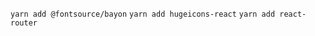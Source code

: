 `yarn add @fontsource/bayon`
`yarn add hugeicons-react`
`yarn add react-router`

<!-- import Textfield from "../../components/Textfield/index.jsx";

 const [employeeNumber, setEmployeeNumber] = useState("");
  const [password, setPassword] = useState(""); -->
 <!-- <>
          <Textfield
            placeholder="Employee Number"
            type="text"
            value={employeeNumber}
            onChange={(e) => setEmployeeNumber(e.target.value)}
          />
          <Textfield
            placeholder="Employee Number"
            type="password"
            value={password}
            onChange={(e) => setPassword(e.target.value)}
          />
        </> -->
